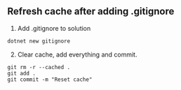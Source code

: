 ## Refresh cache after adding .gitignore

1. Add .gitignore to solution

```sh
dotnet new gitignore
```

2. Clear cache, add everything and commit.

```git
git rm -r --cached .
git add .
git commit -m "Reset cache"
```

